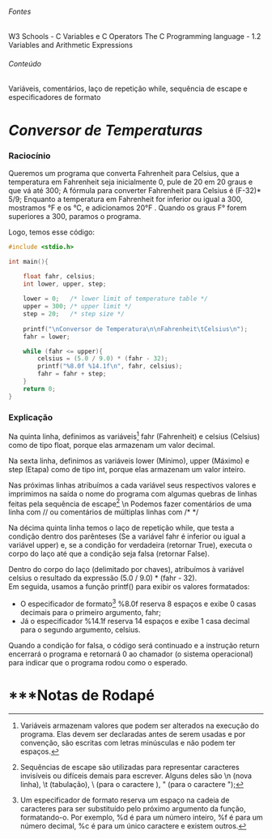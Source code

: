 ###### Fontes
W3 Schools - C Variables e C Operators
The C Programming language - 1.2 Variables and Arithmetic Expressions
###### Conteúdo
Variáveis, comentários, laço de repetição while, sequência de escape e especificadores de formato

# ***Conversor de Temperaturas***

### Raciocínio

Queremos um programa que converta Fahrenheit para Celsius, que a temperatura em Fahrenheit seja inicialmente 0, pule de 20 em 20 graus e que vá até 300;
A fórmula para converter Fahrenheit para Celsius é (F-32)* 5/9;
Enquanto a temperatura em Fahrenheit for inferior ou igual a 300, mostramos °F e os °C, e adicionamos 20°F . Quando os graus F° forem superiores a 300, paramos o programa.

Logo, temos esse código:

```c
#include <stdio.h>

int main(){

    float fahr, celsius;
    int lower, upper, step;
    
    lower = 0;   /* lower limit of temperature table */
    upper = 300; /* upper limit */
    step = 20;   /* step size */
    
    printf("\nConversor de Temperatura\n\nFahrenheit\tCelsius\n");
    fahr = lower;

    while (fahr <= upper){
        celsius = (5.0 / 9.0) * (fahr - 32);
        printf("%8.0f %14.1f\n", fahr, celsius);
        fahr = fahr + step;
    }
    return 0;
}
```

### Explicação

Na quinta linha, definimos as variáveis[^1]  fahr (Fahrenheit) e celsius (Celsius) como de tipo float, porque elas armazenam um valor decimal.

Na sexta linha, definimos as variáveis lower (Mínimo), upper (Máximo) e step (Etapa) como de tipo int, porque elas armazenam um valor inteiro.

Nas próximas linhas atribuímos a cada variável seus respectivos valores e imprimimos na saída o nome do programa com algumas quebras de linhas feitas pela sequência de escape[^2] \n 
Podemos fazer comentários de uma linha com // ou comentários de múltiplas linhas com /* */ 


Na décima quinta linha temos o laço de repetição while, que testa a condição dentro dos parênteses (Se a variável fahr é inferior ou igual a variável upper) e, se a condição for verdadeira (retornar True), executa o corpo do laço até que a condição seja falsa (retornar False).

Dentro do corpo do laço (delimitado por chaves), atribuímos à variável celsius o resultado da expressão (5.0 / 9.0) * (fahr - 32).  
Em seguida, usamos a função printf() para exibir os valores formatados:  
-  O especificador de formato[^3] %8.0f reserva 8 espaços e exibe 0 casas decimais para o primeiro argumento, fahr; 
-  Já o especificador %14.1f reserva 14 espaços e exibe 1 casa decimal para o segundo argumento, celsius.  

Quando a condição for falsa, o código será continuado e a instrução return encerrará o programa e retornará 0 ao chamador (o sistema operacional) para indicar que o programa rodou como o esperado.

# ***Notas de Rodapé

[^1]: Variáveis armazenam valores que podem ser alterados na execução do programa. Elas devem ser declaradas antes de serem usadas e por convenção, são escritas com letras minúsculas e não podem ter espaços.

[^2]: Sequências de escape são utilizadas para representar caracteres invisíveis ou difíceis demais para escrever. Alguns deles são \n (nova linha), \t (tabulação), \\ (para o caractere \), \"  (para o caractere ");

[^3]: Um especificador de formato reserva um espaço na cadeia de caracteres para ser substituído pelo próximo argumento da função, formatando-o. Por exemplo, %d é para um número inteiro, %f é para um número decimal, %c é para um único caractere e existem outros.
